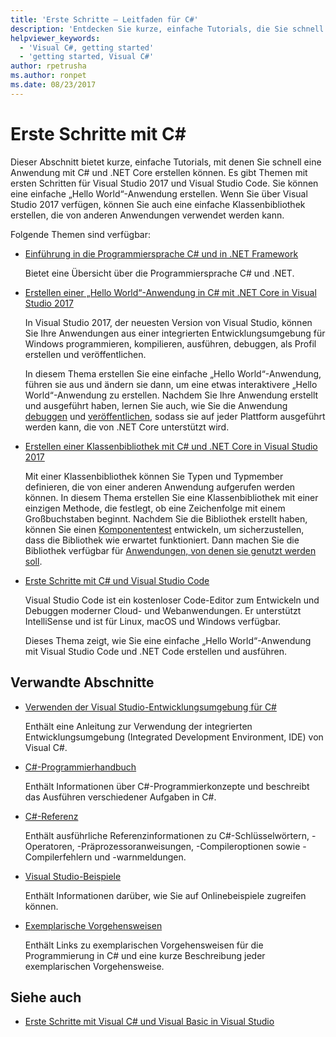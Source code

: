 ```yaml
---
title: 'Erste Schritte – Leitfaden für C#'
description: 'Entdecken Sie kurze, einfache Tutorials, die Sie schnell in C#-Konzepte und das Schreiben von .NET Core-Anwendungen einführen.'
helpviewer_keywords:
  - 'Visual C#, getting started'
  - 'getting started, Visual C#'
author: rpetrusha
ms.author: ronpet
ms.date: 08/23/2017
---
```

# <a name="get-started-with-c"></a>Erste Schritte mit C\#

Dieser Abschnitt bietet kurze, einfache Tutorials, mit denen Sie schnell eine Anwendung mit C# und .NET Core erstellen können. Es gibt Themen mit ersten Schritten für Visual Studio 2017 und Visual Studio Code. Sie können eine einfache „Hello World“-Anwendung erstellen. Wenn Sie über Visual Studio 2017 verfügen, können Sie auch eine einfache Klassenbibliothek erstellen, die von anderen Anwendungen verwendet werden kann.

Folgende Themen sind verfügbar:

* [Einführung in die Programmiersprache C# und in .NET Framework](introduction-to-the-csharp-language-and-the-net-framework.md)

     Bietet eine Übersicht über die Programmiersprache C# und .NET.

* [Erstellen einer „Hello World“-Anwendung in C# mit .NET Core in Visual Studio 2017](../../core/tutorials/with-visual-studio.md)

   In Visual Studio 2017, der neuesten Version von Visual Studio, können Sie Ihre Anwendungen aus einer integrierten Entwicklungsumgebung für Windows programmieren, kompilieren, ausführen, debuggen, als Profil erstellen und veröffentlichen.

   In diesem Thema erstellen Sie eine einfache „Hello World“-Anwendung, führen sie aus und ändern sie dann, um eine etwas interaktivere „Hello World“-Anwendung zu erstellen. Nachdem Sie Ihre Anwendung erstellt und ausgeführt haben, lernen Sie auch, wie Sie die Anwendung [debuggen](../../core/tutorials/debugging-with-visual-studio.md) und [veröffentlichen](../../core/tutorials/publishing-with-visual-studio.md), sodass sie auf jeder Plattform ausgeführt werden kann, die von .NET Core unterstützt wird.

* [Erstellen einer Klassenbibliothek mit C# und .NET Core in Visual Studio 2017](../../core/tutorials/library-with-visual-studio.md)

   Mit einer Klassenbibliothek können Sie Typen und Typmember definieren, die von einer anderen Anwendung aufgerufen werden können. In diesem Thema erstellen Sie eine Klassenbibliothek mit einer einzigen Methode, die festlegt, ob eine Zeichenfolge mit einem Großbuchstaben beginnt. Nachdem Sie die Bibliothek erstellt haben, können Sie einen [Komponententest](../../core/tutorials/testing-library-with-visual-studio.md) entwickeln, um sicherzustellen, dass die Bibliothek wie erwartet funktioniert. Dann machen Sie die Bibliothek verfügbar für [Anwendungen, von denen sie genutzt werden soll](../../core/tutorials/consuming-library-with-visual-studio.md).

* [Erste Schritte mit C# und Visual Studio Code](../../core/tutorials/with-visual-studio-code.md)

   Visual Studio Code ist ein kostenloser Code-Editor zum Entwickeln und Debuggen moderner Cloud- und Webanwendungen. Er unterstützt IntelliSense und ist für Linux, macOS und Windows verfügbar.

   Dieses Thema zeigt, wie Sie eine einfache „Hello World“-Anwendung mit Visual Studio Code und .NET Code erstellen und ausführen.

## <a name="related-sections"></a>Verwandte Abschnitte

* [Verwenden der Visual Studio-Entwicklungsumgebung für C#](/visualstudio/csharp-ide/using-the-visual-studio-development-environment-for-csharp)  

    Enthält eine Anleitung zur Verwendung der integrierten Entwicklungsumgebung (Integrated Development Environment, IDE) von Visual C#.

* [C#-Programmierhandbuch](../../csharp/programming-guide/index.md)

    Enthält Informationen über C#-Programmierkonzepte und beschreibt das Ausführen verschiedener Aufgaben in C#.

* [C#-Referenz](../../csharp/language-reference/index.md)

    Enthält ausführliche Referenzinformationen zu C#-Schlüsselwörtern, -Operatoren, -Präprozessoranweisungen, -Compileroptionen sowie -Compilerfehlern und -warnmeldungen.

* [Visual Studio-Beispiele](/visualstudio/ide/visual-studio-samples)

    Enthält Informationen darüber, wie Sie auf Onlinebeispiele zugreifen können.

* [Exemplarische Vorgehensweisen](../../csharp/walkthroughs.md)

    Enthält Links zu exemplarischen Vorgehensweisen für die Programmierung in C# und eine kurze Beschreibung jeder exemplarischen Vorgehensweise.

## <a name="see-also"></a>Siehe auch

- [Erste Schritte mit Visual C# und Visual Basic in Visual Studio](/visualstudio/ide/getting-started-with-visual-csharp-and-visual-basic)
